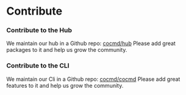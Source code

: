# Contribute

### Contribute to the Hub
We maintain our hub in a Github repo: [cocmd/hub](https://github.com/cocmd/hub)
Please add great packages to it and help us grow the community.

### Contribute to the CLI
We maintain our Cli in a Github repo: [cocmd/cocmd](https://github.com/cocmd/cocmd)
Please add great features to it and help us grow the community.


